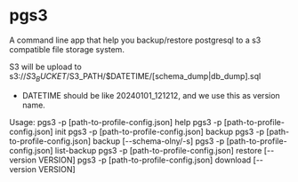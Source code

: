 # pgs3

A command line app that help you backup/restore postgresql to a s3 compatible file storage system.

S3 will be upload to s3://$S3_BUCKET/$S3_PATH/$DATETIME/[schema_dump|db_dump].sql
* DATETIME should be like 20240101_121212, and we use this as version name.

Usage:
    pgs3 -p [path-to-profile-config.json] help
    pgs3 -p [path-to-profile-config.json] init
    pgs3 -p [path-to-profile-config.json] backup
    pgs3 -p [path-to-profile-config.json] backup [--schema-olny/-s]
    pgs3 -p [path-to-profile-config.json] list-backup
    pgs3 -p [path-to-profile-config.json] restore [--version VERSION]
    pgs3 -p [path-to-profile-config.json] download [--version VERSION]
